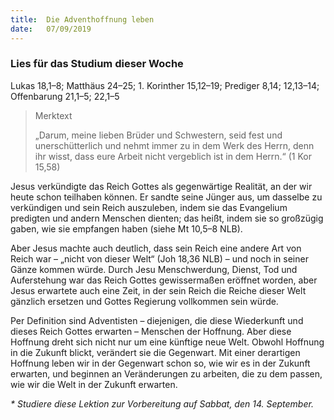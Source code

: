 ```yaml
---
title:  Die Adventhoffnung leben
date:   07/09/2019
---
```


### Lies für das Studium dieser Woche
Lukas 18,1–8; Matthäus 24–25; 1. Korinther 15,12–19; Prediger 8,14; 12,13–14; Offenbarung 21,1–5; 22,1–5

> Merktext
> <p>„Darum, meine lieben Brüder und Schwestern, seid fest und unerschütterlich und nehmt immer zu in dem Werk des Herrn, denn ihr wisst, dass eure Arbeit nicht vergeblich ist in dem Herrn.“ (1 Kor 15,58)</p>

Jesus verkündigte das Reich Gottes als gegenwärtige Realität, an der wir heute schon teilhaben können. Er sandte seine Jünger aus, um dasselbe zu verkündigen und sein Reich auszuleben, indem sie das Evangelium predigten und andern Menschen dienten; das heißt, indem sie so großzügig gaben, wie sie empfangen haben (siehe Mt 10,5–8 NLB).

Aber Jesus machte auch deutlich, dass sein Reich eine andere Art von Reich war – „nicht von dieser Welt“ (Joh 18,36 NLB) – und noch in seiner Gänze kommen würde. Durch Jesu Menschwerdung, Dienst, Tod und Auferstehung war das Reich Gottes gewissermaßen eröffnet worden, aber Jesus erwartete auch eine Zeit, in der sein Reich die Reiche dieser Welt gänzlich ersetzen und Gottes Regierung vollkommen sein würde.

Per Definition sind Adventisten – diejenigen, die diese Wiederkunft und dieses Reich Gottes erwarten – Menschen der Hoffnung. Aber diese Hoffnung dreht sich nicht nur um eine künftige neue Welt. Obwohl Hoffnung in die Zukunft blickt, verändert sie die Gegenwart. Mit einer derartigen Hoffnung leben wir in der Gegenwart schon so, wie wir es in der Zukunft erwarten, und beginnen an Veränderungen zu arbeiten, die zu dem passen, wie wir die Welt in der Zukunft erwarten.

_* Studiere diese Lektion zur Vorbereitung auf Sabbat, den 14. September._
